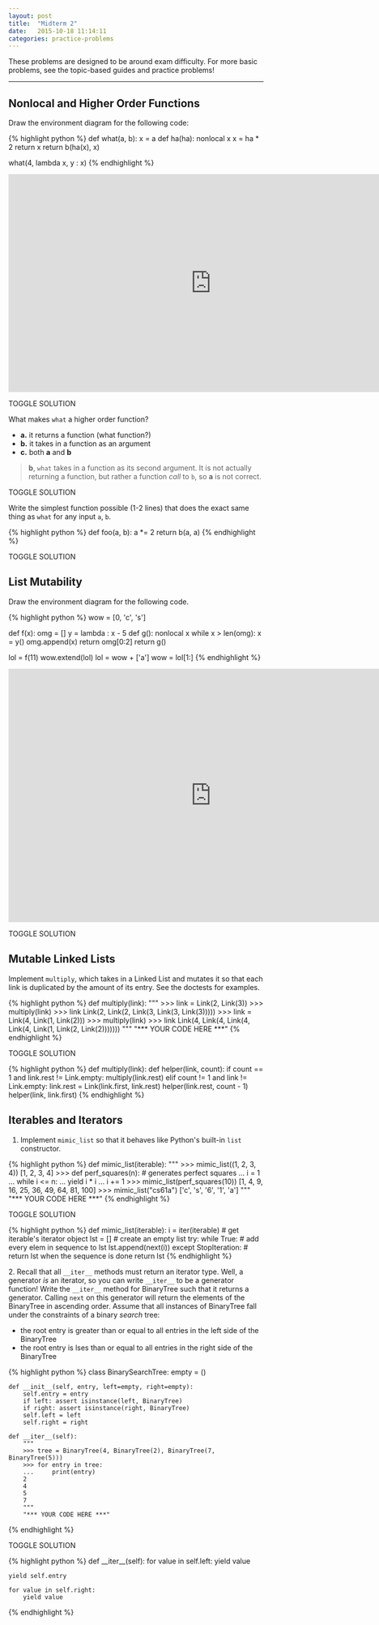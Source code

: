 ```yaml
---
layout: post
title:  "Midterm 2"
date:   2015-10-18 11:14:11
categories: practice-problems
---
```


<p>These problems are designed to be around exam difficulty. For more basic problems, see the topic-based guides and practice problems!</p>

---

<a name="nonlocal" class="anchor"></a>

## Nonlocal and Higher Order Functions  
Draw the environment diagram for the following code:

{% highlight python %}
def what(a, b):
    x = a
    def ha(ha):
        nonlocal x
        x = ha * 2
        return x
    return b(ha(x), x)

what(4, lambda x, y : x)
{% endhighlight %}

<iframe class="solution" width="800" height="430" frameborder="0" src="http://pythontutor.com/iframe-embed.html#code=def+what(a,+b%29%3A%0A++++x+%3D+a%0A++++def+ha(ha%29%3A%0A++++++++nonlocal+x%0A++++++++x+%3D+ha+*+2%0A++++++++return+x%0A++++return+b(ha(x%29,+x%29%0A%0Awhat(4,+lambda+x,+y+%3A+x%29&origin=opt-frontend.js&cumulative=false&heapPrimitives=false&textReferences=false&py=3&rawInputLstJSON=%5B%5D&curInstr=0&codeDivWidth=350&codeDivHeight=400"> </iframe>

<a class="solution-toggle btn btn-default">TOGGLE SOLUTION</a>

What makes `what` a higher order function?  

- **a.** it returns a function (what function?)   
- **b.** it takes in a function as an argument   
- **c.** both **a** and **b**   

<blockquote class="solution-2"><b>b</b>, <code>what</code> takes in a function as its second argument. It is not actually returning a function, but rather a function <i>call</i> to <code>b</code>, so <b>a</b> is not correct.</blockquote>

<a class="solution-toggle-2 btn btn-default">TOGGLE SOLUTION</a>

Write the simplest function possible (1-2 lines) that does the exact same thing as `what` for any input `a`, `b`. 

<div class="solution-3">
{% highlight python %}
def foo(a, b):
    a *= 2
    return b(a, a)
{% endhighlight %}
</div>

<a class="solution-toggle-3 btn btn-default">TOGGLE SOLUTION</a>

<a name="list-mut" class="anchor"></a> 

## List Mutability  
Draw the environment diagram for the following code.  
    
{% highlight python %}
wow = [0, 'c', 's']

def f(x):
    omg = []
    y = lambda : x - 5
    def g():
        nonlocal x
        while x > len(omg):
            x = y()
            omg.append(x)
        return omg[0:2]
    return g()

lol = f(11)
wow.extend(lol)
lol = wow + ['a']
wow = lol[1:]
{% endhighlight %}

<iframe class="solution-4" width="800" height="500" frameborder="0" src="http://pythontutor.com/iframe-embed.html#code=wow+%3D+%5B0,+'c',+'s'%5D%0A%0Adef+f(x%29%3A%0A++++omg+%3D+%5B%5D%0A++++y+%3D+lambda+%3A+x+-+5%0A++++def+g(%29%3A%0A++++++++nonlocal+x%0A++++++++while+x+%3E+len(omg%29%3A%0A++++++++++++x+%3D+y(%29%0A++++++++++++omg.append(x%29%0A++++++++return+omg%5B0%3A2%5D%0A++++return+g(%29%0A%0Alol+%3D+f(11%29%0Awow.extend(lol%29%0Alol+%3D+wow+%2B+%5B'a'%5D%0Awow+%3D+lol%5B1%3A%5D&origin=opt-frontend.js&cumulative=true&heapPrimitives=false&textReferences=false&py=3&rawInputLstJSON=%5B%5D&curInstr=28&codeDivWidth=350&codeDivHeight=400"> </iframe>

<a class="solution-toggle-4 btn btn-default">TOGGLE SOLUTION</a>

<a name="link" class="anchor"></a> 

## Mutable Linked Lists   
Implement `multiply`, which takes in a Linked List and mutates it so that each link is duplicated by the amount of its entry. See the doctests for examples.

{% highlight python %}
def multiply(link):
    """ 
    >>> link = Link(2, Link(3))
    >>> multiply(link)
    >>> link
    Link(2, Link(2, Link(3, Link(3, Link(3)))))
    >>> link = Link(4, Link(1, Link(2)))
    >>> multiply(link)
    >>> link
    Link(4, Link(4, Link(4, Link(4, Link(1, Link(2, Link(2)))))))
    """ 
    "*** YOUR CODE HERE ***"
{% endhighlight %}

<a class="solution-toggle-5 btn btn-default">TOGGLE SOLUTION</a>

<div class="solution-5">
{% highlight python %}
def multiply(link):
    def helper(link, count):
        if count == 1 and link.rest != Link.empty:
            multiply(link.rest)
        elif count != 1 and link != Link.empty:
            link.rest = Link(link.first, link.rest)
            helper(link.rest, count - 1)
    helper(link, link.first)
{% endhighlight %}
</div>

      
<a name="iter" class="anchor"></a>   

## Iterables and Iterators
1. Implement `mimic_list` so that it behaves like Python's built-in `list` constructor. 

{% highlight python %}
def mimic_list(iterable):
    """ 
    >>> mimic_list((1, 2, 3, 4))
    [1, 2, 3, 4]
    >>> def perf_squares(n): # generates perfect squares
    ...     i = 1
    ...     while i <= n:
    ...         yield i * i
    ...         i += 1
    >>> mimic_list(perf_squares(10))
    [1, 4, 9, 16, 25, 36, 49, 64, 81, 100]
    >>> mimic_list("cs61a")
    ['c', 's', '6', '1', 'a']
    """
    "*** YOUR CODE HERE ***"
{% endhighlight %}


<a class="solution-toggle-6 btn btn-default">TOGGLE SOLUTION</a>
    
<div class="solution-6">  
{% highlight python %}
def mimic_list(iterable):  
    i = iter(iterable) # get iterable's iterator object
    lst = []  # create an empty list
    try:
        while True:   # add every elem in sequence to lst
            lst.append(next(i))
    except StopIteration: # return lst when the sequence is done
        return lst  
{% endhighlight %}
</div>


<span>2</span>. Recall that all `__iter__` methods must return an iterator type. Well, a generator *is* an iterator, so you can write `__iter__` to be a generator function! Write the `__iter__` method for BinaryTree such that it returns a generator. Calling `next` on this generator will return the elements of the BinaryTree in ascending order. Assume that all instances of BinaryTree fall under the constraints of a binary *search* tree: 

* the root entry is greater than or equal to all entries in the left side of the BinaryTree
* the root entry is lses than or equal to all entries in the right side of the BinaryTree  

{% highlight python %}
class BinarySearchTree:
    empty = ()

    def __init__(self, entry, left=empty, right=empty):
        self.entry = entry
        if left: assert isinstance(left, BinaryTree) 
        if right: assert isinstance(right, BinaryTree)
        self.left = left
        self.right = right

    def __iter__(self):
        """
        >>> tree = BinaryTree(4, BinaryTree(2), BinaryTree(7, BinaryTree(5)))
        >>> for entry in tree:
        ...     print(entry)
        2
        4
        5
        7
        """
        "*** YOUR CODE HERE ***"
{% endhighlight %}

<a class="solution-toggle-7 btn btn-default">TOGGLE SOLUTION</a>

<div class="solution-7">
{% highlight python %}
def __iter__(self):
    for value in self.left:
        yield value

    yield self.entry

    for value in self.right:
        yield value
{% endhighlight %}
</div>
